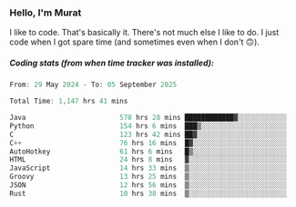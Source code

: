 ### Hello, I'm Murat

I like to code. That's basically it. There's not much else I like to do. I just code when I got spare time (and sometimes even when I don't 🙃).

##### Coding stats (from when time tracker was installed):
<!--START_SECTION:wakatime-->

```cpp
From: 29 May 2024 - To: 05 September 2025

Total Time: 1,147 hrs 41 mins

Java                       578 hrs 28 mins ████████████▓░░░░░░░░░░░░   50.11 %
Python                     154 hrs 6 mins  ███▒░░░░░░░░░░░░░░░░░░░░░   13.35 %
C                          123 hrs 42 mins ██▓░░░░░░░░░░░░░░░░░░░░░░   10.72 %
C++                        76 hrs 16 mins  █▓░░░░░░░░░░░░░░░░░░░░░░░   06.61 %
AutoHotkey                 61 hrs 6 mins   █▒░░░░░░░░░░░░░░░░░░░░░░░   05.29 %
HTML                       24 hrs 8 mins   ▓░░░░░░░░░░░░░░░░░░░░░░░░   02.09 %
JavaScript                 14 hrs 33 mins  ▒░░░░░░░░░░░░░░░░░░░░░░░░   01.26 %
Groovy                     13 hrs 25 mins  ▒░░░░░░░░░░░░░░░░░░░░░░░░   01.16 %
JSON                       12 hrs 56 mins  ▒░░░░░░░░░░░░░░░░░░░░░░░░   01.12 %
Rust                       10 hrs 38 mins  ▒░░░░░░░░░░░░░░░░░░░░░░░░   00.92 %
```

<!--END_SECTION:wakatime-->
